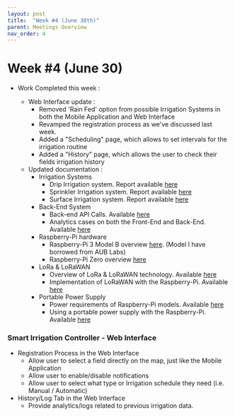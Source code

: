 ```yaml
---
layout: post
title:  "Week #4 (June 30th)"
parent: Meetings Overview
nav_order: 4
---
```


# Week #4 (June 30)

- Work Completed this week :

  - Web Interface update  : 
    - Removed 'Rain Fed' option from possible Irrigation Systems in both the Mobile Application and Web Interface
    - Revamped the registration process as we've discussed last week.
    - Added a "Scheduling" page, which allows to set intervals for the irrigation routine
    - Added a "History" page, which allows the user to check their fields irrigation history
  - Updated documentation :
    - Irrigation Systems
      - Drip Irrigation system. Report available [here]()
      - Sprinkler Irrigation system. Report available [here]()
      - Surface Irrigation system. Report available [here]()
    - Back-End System
      - Back-end API Calls. Available [here]()
      - Analytics cases on both the Front-End and Back-End. Available [here]()
    - Raspberry-Pi hardware
      - Raspberry-Pi 3 Model B overview [here](). (Model I have borrowed from AUB Labs)
      - Raspberry-Pi Zero overview [here]()
    - LoRa & LoRaWAN
      - Overview of LoRa & LoRaWAN technology. Available [here]()
      - Implementation of LoRaWAN with the Raspberry-Pi. Available [here]()
    - Portable Power Supply
      - Power requirements of Raspberry-Pi models. Available [here]()
      - Using a portable power supply with the Raspberry-Pi. Available [here]()

### Smart Irrigation Controller - Web Interface

- Registration Process in the Web Interface
  - Allow user to select a field directly on the map, just like the Mobile Application
  - Allow user to enable/disable notifications
  - Allow user to select what type or Irrigation schedule they need (i.e. Manual / Automatic)
- History/Log Tab in the Web Interface
  - Provide analytics/logs related to previous irrigation data.